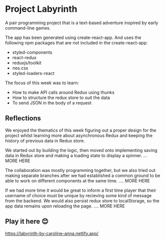 # Project Labyrinth
A pair programming project that is a text-based adventure inspired by early command-line games.

The app has been generated using create-react-app. And uses the following npm packages that are not included in the create-react-app: 
- styled-components 
- react-redux 
- reduxjs/toolkit
- nes.css
- styled-loaders-react

The focus of this week was to learn:
- How to make API calls around Redux using thunks
- How to structure the redux store to suit the data
- To send JSON in the body of a request
## Reflections
We enjoyed the thematics of this week figuring out a proper design for the project whilst learning more about asynchronous Redux and keeping the history of previous data in Redux store. 

We started out by building the logic, then moved onto implementing saving data in Redux store and making a loading state to display a spinner.
... MORE HERE

The collaboration was mostly programming together, but we also tried out making separate branches after we had established a common ground to be able to work on different components at the same time. 
.... MORE HERE

If we had more time it would be great to inform a first time player that their username of choice must be unique by recieving some kind of message from the backend. We would also persist redux store to localStorage, so the app data remains upon reloading the page. 
.... MORE HERE
## Play it here 😊
https://labyrinth-by-caroline-anna.netlify.app/
